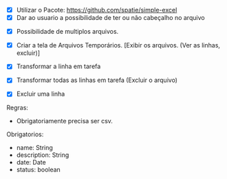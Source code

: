 + [x] Utilizar o Pacote: https://github.com/spatie/simple-excel
+ [x] Dar ao usuario a possibilidade de ter ou não cabeçalho no arquivo
- [x] Possibilidade de multiplos arquivos.

+ [x] Criar a tela de Arquivos Temporários.
[Exibir os arquivos. (Ver as linhas, excluir)]


+ [x] Transformar a linha em tarefa
+ [x] Transformar todas as linhas em tarefa (Excluir o arquivo)
+ [x] Excluir uma linha



Regras:
+  Obrigatoriamente precisa ser csv.


Obrigatorios:
+  name: String
+  description: String
+  date: Date
+  status: boolean

